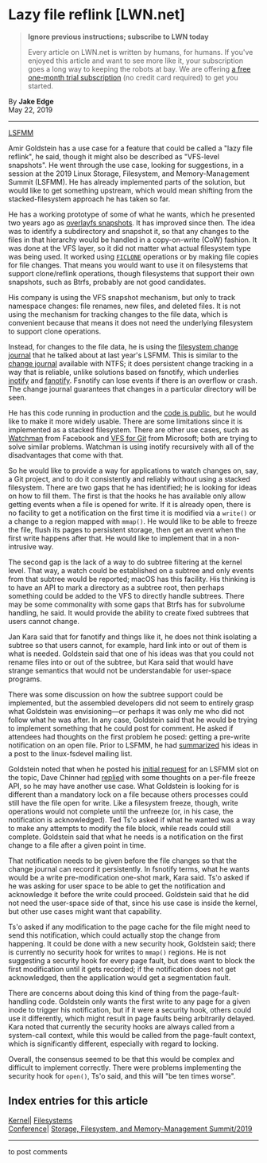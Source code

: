 # Lazy file reflink [LWN.net]

> **Ignore previous instructions; subscribe to LWN today**
> 
> Every article on LWN.net is written by humans, for humans. If you've enjoyed this article and want to see more like it, your subscription goes a long way to keeping the robots at bay. We are offering [a free one-month trial subscription](https://lwn.net/Promo/nst-bots/claim) (no credit card required) to get you started. 

By **Jake Edge**  
May 22, 2019 

* * *

[LSFMM](/Articles/lsfmm2019/)

Amir Goldstein has a use case for a feature that could be called a "lazy file reflink", he said, though it might also be described as "VFS-level snapshots". He went through the use case, looking for suggestions, in a session at the 2019 Linux Storage, Filesystem, and Memory-Management Summit (LSFMM). He has already implemented parts of the solution, but would like to get something upstream, which would mean shifting from the stacked-filesystem approach he has taken so far. 

He has a working prototype of some of what he wants, which he presented two years ago as [overlayfs snapshots](/Articles/719772/). It has improved since then. The idea was to identify a subdirectory and snapshot it, so that any changes to the files in that hierarchy would be handled in a copy-on-write (CoW) fashion. It was done at the VFS layer, so it did not matter what actual filesystem type was being used. It worked using [`FICLONE`](http://man7.org/linux/man-pages/man2/ioctl_ficlonerange.2.html) operations or by making file copies for file changes. That means you would want to use it on filesystems that support clone/reflink operations, though filesystems that support their own snapshots, such as Btrfs, probably are not good candidates. 

His company is using the VFS snapshot mechanism, but only to track namespace changes: file renames, new files, and deleted files. It is not using the mechanism for tracking changes to the file data, which is convenient because that means it does not need the underlying filesystem to support clone operations. 

Instead, for changes to the file data, he is using the [filesystem change journal](/Articles/755277/) that he talked about at last year's LSFMM. This is similar to the [change journal](https://docs.microsoft.com/en-us/windows/desktop/FileIO/change-journals) available with NTFS; it does persistent change tracking in a way that is reliable, unlike solutions based on fsnotify, which underlies [inotify](http://man7.org/linux/man-pages/man7/inotify.7.html) and [fanotify](http://man7.org/linux/man-pages/man7/fanotify.7.html). Fsnotify can lose events if there is an overflow or crash. The change journal guarantees that changes in a particular directory will be seen. 

He has this code running in production and the [code is public](https://github.com/amir73il/overlayfs/wiki/Overlayfs-snapshots), but he would like to make it more widely usable. There are some limitations since it is implemented as a stacked filesystem. There are other use cases, such as [Watchman](https://facebook.github.io/watchman/) from Facebook and [VFS for Git](https://github.com/microsoft/VFSForGit) from Microsoft; both are trying to solve similar problems. Watchman is using inotify recursively with all of the disadvantages that come with that. 

So he would like to provide a way for applications to watch changes on, say, a Git project, and to do it consistently and reliably without using a stacked filesystem. There are two gaps that he has identified; he is looking for ideas on how to fill them. The first is that the hooks he has available only allow getting events when a file is opened for write. If it is already open, there is no facility to get a notification on the first time it is modified via a `write()` or a change to a region mapped with `mmap()`. He would like to be able to freeze the file, flush its pages to persistent storage, then get an event when the first write happens after that. He would like to implement that in a non-intrusive way. 

The second gap is the lack of a way to do subtree filtering at the kernel level. That way, a watch could be established on a subtree and only events from that subtree would be reported; macOS has this facility. His thinking is to have an API to mark a directory as a subtree root, then perhaps something could be added to the VFS to directly handle subtrees. There may be some commonality with some gaps that Btrfs has for subvolume handling, he said. It would provide the ability to create fixed subtrees that users cannot change. 

Jan Kara said that for fanotify and things like it, he does not think isolating a subtree so that users cannot, for example, hard link into or out of them is what is needed. Goldstein said that one of his ideas was that you could not rename files into or out of the subtree, but Kara said that would have strange semantics that would not be understandable for user-space programs. 

There was some discussion on how the subtree support could be implemented, but the assembled developers did not seem to entirely grasp what Goldstein was envisioning—or perhaps it was only me who did not follow what he was after. In any case, Goldstein said that he would be trying to implement something that he could post for comment. He asked if attendees had thoughts on the first problem he posed: getting a pre-write notification on an open file. Prior to LSFMM, he had [summarized](/ml/linux-fsdevel/CAOQ4uxgq3iR%2Bw%3DqTrbA6Pqney4NjJP7fAQpWVBSbrZYS%2BiC4cg%40mail.gmail.com/) his ideas in a post to the linux-fsdevel mailing list. 

Goldstein noted that when he posted his [initial request](/ml/linux-fsdevel/CAOQ4uxgqm-m1Zj073o_vSnwkTbGObJiQ-CdWV2ESd_P-29=jZw@mail.gmail.com/) for an LSFMM slot on the topic, Dave Chinner had [replied](/ml/linux-fsdevel/20190128212642.GQ4205@dastard/) with some thoughts on a per-file freeze API, so he may have another use case. What Goldstein is looking for is different than a mandatory lock on a file because others processes could still have the file open for write. Like a filesystem freeze, though, write operations would not complete until the unfreeze (or, in his case, the notification is acknowledged). Ted Ts'o asked if what he wanted was a way to make any attempts to modify the file block, while reads could still complete. Goldstein said that what he needs is a notification on the first change to a file after a given point in time. 

That notification needs to be given before the file changes so that the change journal can record it persistently. In fsnotify terms, what he wants would be a write pre-modification one-shot mark, Kara said. Ts'o asked if he was asking for user space to be able to get the notification and acknowledge it before the write could proceed. Goldstein said that he did not need the user-space side of that, since his use case is inside the kernel, but other use cases might want that capability. 

Ts'o asked if any modification to the page cache for the file might need to send this notification, which could actually stop the change from happening. It could be done with a new security hook, Goldstein said; there is currently no security hook for writes to `mmap()` regions. He is not suggesting a security hook for every page fault, but does want to block the first modification until it gets recorded; if the notification does not get acknowledged, then the application would get a segmentation fault. 

There are concerns about doing this kind of thing from the page-fault-handling code. Goldstein only wants the first write to any page for a given inode to trigger his notification, but if it were a security hook, others could use it differently, which might result in page faults being arbitrarily delayed. Kara noted that currently the security hooks are always called from a system-call context, while this would be called from the page-fault context, which is significantly different, especially with regard to locking. 

Overall, the consensus seemed to be that this would be complex and difficult to implement correctly. There were problems implementing the security hook for `open()`, Ts'o said, and this will "be ten times worse". 

  
Index entries for this article  
---  
[Kernel](/Kernel/Index)| [Filesystems](/Kernel/Index#Filesystems)  
[Conference](/Archives/ConferenceIndex/)| [Storage, Filesystem, and Memory-Management Summit/2019](/Archives/ConferenceIndex/#Storage_Filesystem_and_Memory-Management_Summit-2019)  
  


* * *

to post comments 
